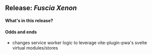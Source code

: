 ## Release: _Fuscia Xenon_

#### What's in this release?

#### Odds and ends

- changes service worker logic to leverage vite-plugin-pwa's svelte virtual modules/stores
